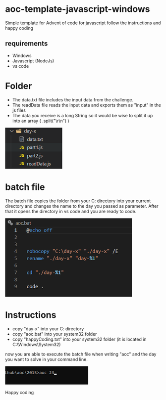 # aoc-template-javascript-windows

Simple template for Advent of code for javascript
follow the instructions and happy coding


## requirements

- Windows
- Javascript (NodeJs)
- vs code

# Folder
- The data.txt file includes the input data from the challenge.
- The readData file reads the input data and exports them as "input" in the js files
- The data you receive is a long String so it would be wise to split it up into an array ( .split("\r\n") )
  
![alt text](./img/folder.png)


# batch file
The batch file copies the folder from your C: directory into your current directory and changes the name to the day you passed as parameter. After that it opens the directory in vs code and you are ready to code. 

![alt text](./img/batFile.png)


# Instructions

- copy "day-x" into your C: directory 
- copy "aoc.bat" into your system32 folder 
- copy "happyCoding.txt" into your system32 folder
 (it is located in C:\Windows\System32)

now you are able to execute the batch file when writing "aoc" and the day you want to solve in your command line.


![alt text](./img/cmd.png/)

Happy coding
